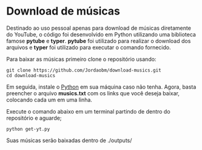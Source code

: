 # Download de músicas

Destinado ao uso pessoal apenas para download de músicas diretamente do YouTube, o código foi desenvolvido em Python utilizando uma biblioteca famose **pytube** e **typer**. **pytube** foi utilizado para realizar o download dos arquivos e **typer** foi utilizado para executar o comando fornecido. 

Para baixar as músicas primeiro clone o repositório usando:

    git clone https://github.com/Jordaobm/download-musics.git
    cd download-musics


Em seguida, instale o [Python](https://www.python.org/downloads/) em sua máquina caso não tenha.
Agora, basta preencher o arquivo **musics.txt** com os links que você deseja baixar, colocando cada um em uma linha.

Execute o comando abaixo em um terminal partindo de dentro do repositório e aguarde;

    python get-yt.py

Suas músicas serão baixadas dentro de ./outputs/
